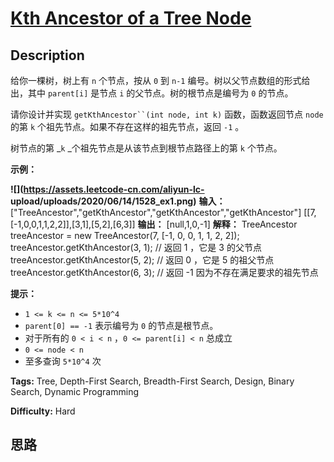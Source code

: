 # [Kth Ancestor of a Tree Node][title]

## Description

给你一棵树，树上有 `n` 个节点，按从 `0` 到 `n-1` 编号。树以父节点数组的形式给出，其中 `parent[i]` 是节点 `i`
的父节点。树的根节点是编号为 `0` 的节点。

请你设计并实现 `getKthAncestor``(int node, int k)` 函数，函数返回节点 `node` 的第 `k`
个祖先节点。如果不存在这样的祖先节点，返回 `-1` 。

树节点的第 _`k` _个祖先节点是从该节点到根节点路径上的第 `k` 个节点。



**示例：**

**![](https://assets.leetcode-cn.com/aliyun-lc-
upload/uploads/2020/06/14/1528_ex1.png)**
            **输入：**    ["TreeAncestor","getKthAncestor","getKthAncestor","getKthAncestor"]    [[7,[-1,0,0,1,1,2,2]],[3,1],[5,2],[6,3]]        **输出：**    [null,1,0,-1]        **解释：**    TreeAncestor treeAncestor = new TreeAncestor(7, [-1, 0, 0, 1, 1, 2, 2]);        treeAncestor.getKthAncestor(3, 1);  // 返回 1 ，它是 3 的父节点    treeAncestor.getKthAncestor(5, 2);  // 返回 0 ，它是 5 的祖父节点    treeAncestor.getKthAncestor(6, 3);  // 返回 -1 因为不存在满足要求的祖先节点    



**提示：**

  * `1 <= k <= n <= 5*10^4`
  * `parent[0] == -1` 表示编号为 `0` 的节点是根节点。
  * 对于所有的 `0 < i < n` ，`0 <= parent[i] < n` 总成立
  * `0 <= node < n`
  * 至多查询 `5*10^4` 次


**Tags:** Tree, Depth-First Search, Breadth-First Search, Design, Binary Search, Dynamic Programming

**Difficulty:** Hard

## 思路

[title]: https://leetcode-cn.com/problems/kth-ancestor-of-a-tree-node
